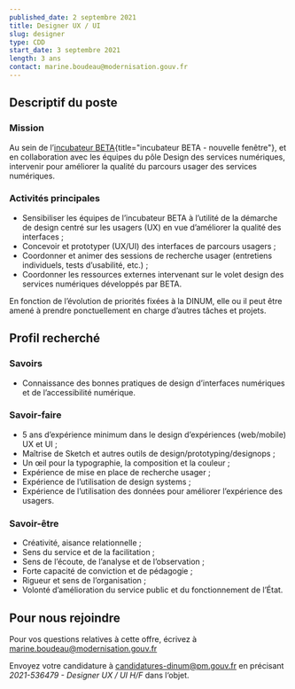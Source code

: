```yaml
---
published_date: 2 septembre 2021
title: Designer UX / UI
slug: designer
type: CDD
start_date: 3 septembre 2021
length: 3 ans
contact: marine.boudeau@modernisation.gouv.fr
---
```



## Descriptif du poste

### Mission
Au sein de l’[incubateur BETA](https://beta.gouv.fr/){title="incubateur BETA - nouvelle fenêtre"}, et en collaboration avec les équipes du pôle Design des services numériques, intervenir pour améliorer la qualité du parcours usager des services numériques.

### Activités principales

- Sensibiliser les équipes de l’incubateur BETA à l’utilité de la démarche de design centré sur les usagers (UX) en vue d’améliorer la qualité des
interfaces ;
- Concevoir et prototyper (UX/UI) des interfaces de parcours usagers ;
- Coordonner et animer des sessions de recherche usager (entretiens individuels, tests d’usabilité, etc.) ;
- Coordonner les ressources externes intervenant sur le volet design des services numériques développés par BETA.

En fonction de l’évolution de priorités fixées à la DINUM, elle ou il peut être amené à prendre ponctuellement en charge d’autres tâches et projets.


## Profil recherché

### Savoirs
- Connaissance des bonnes pratiques de design d’interfaces numériques et de l’accessibilité numérique.

### Savoir‐faire
- 5 ans d’expérience minimum dans le design d’expériences (web/mobile) UX et UI ;
- Maîtrise de Sketch et autres outils de design/prototyping/designops ;
- Un œil pour la typographie, la composition et la couleur ;
- Expérience de mise en place de recherche usager ;
- Expérience de l’utilisation de design systems ;
- Expérience de l’utilisation des données pour améliorer l’expérience des usagers.

### Savoir-être
- Créativité, aisance relationnelle ;
- Sens du service et de la facilitation ;
- Sens de l’écoute, de l’analyse et de l’observation ;
- Forte capacité de conviction et de pédagogie ;
- Rigueur et sens de l’organisation ;
- Volonté d’amélioration du service public et du fonctionnement de l’État.

## Pour nous rejoindre
Pour vos questions relatives à cette offre, écrivez à <a href="mailto:marine.boudeau@modernisation.gouv.fr">marine.boudeau@modernisation.gouv.fr</a>

Envoyez votre candidature à <a href="mailto:candidatures-dinum@pm.gouv.fr?subject=2021-536479%20-%20Designer%20UX%20/%20UI%20H/F">candidatures-dinum@pm.gouv.fr</a> en précisant <em>2021-536479 - Designer UX / UI H/F</em>  dans l‘objet.
